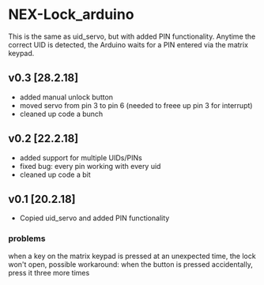 # NEX-Lock_arduino
This is the same as uid_servo, but with added PIN functionality. Anytime the
correct UID is detected, the Arduino waits for a PIN entered via the matrix
keypad.
## v0.3 [28.2.18]
* added manual unlock button
* moved servo from pin 3 to pin 6 (needed to freee up pin 3 for interrupt)
* cleaned up code a bunch

## v0.2 [22.2.18]
* added support for multiple UIDs/PINs
* fixed bug: every pin working with every uid
* cleaned up code a bit

## v0.1 [20.2.18]
* Copied uid_servo and added PIN functionality

### problems
when a key on the matrix keypad is pressed at an unexpected time, the lock won't
open, possible workaround: when the button is pressed accidentally, press it
three more times
